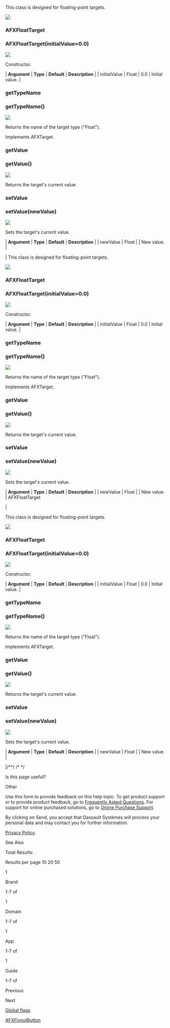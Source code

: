 This class is designed for floating-point targets.

![](../SIMACAERefImages/gui-afxfloattarget.png)

### AFXFloatTarget

###   

### AFXFloatTarget(initialValue=0.0)  
![](../IconsReference/butix_top_wline.png)

Constructor.

| **Argument** | **Type** | **Default** | **Description** |
| initialValue | Float | 0.0 | Initial value. |

### getTypeName

###   

### getTypeName()  
![](../IconsReference/butix_top_wline.png)

Returns the name of the target type ("Float").

Implements AFXTarget.

### getValue

###   

### getValue()  
![](../IconsReference/butix_top_wline.png)

Returns the target's current value.

### setValue

###   

### setValue(newValue)  
![](../IconsReference/butix_top_wline.png)

Sets the target's current value.

| **Argument** | **Type** | **Default** | **Description** |
| newValue | Float |   | New value. |



 |
This class is designed for floating-point targets.

![](../SIMACAERefImages/gui-afxfloattarget.png)

### AFXFloatTarget

###   

### AFXFloatTarget(initialValue=0.0)  
![](../IconsReference/butix_top_wline.png)

Constructor.

| **Argument** | **Type** | **Default** | **Description** |
| initialValue | Float | 0.0 | Initial value. |

### getTypeName

###   

### getTypeName()  
![](../IconsReference/butix_top_wline.png)

Returns the name of the target type ("Float").

Implements AFXTarget.

### getValue

###   

### getValue()  
![](../IconsReference/butix_top_wline.png)

Returns the target's current value.

### setValue

###   

### setValue(newValue)  
![](../IconsReference/butix_top_wline.png)

Sets the target's current value.

| **Argument** | **Type** | **Default** | **Description** |
| newValue | Float |   | New value. |
AFXFloatTarget

| 

This class is designed for floating-point targets.

![](../SIMACAERefImages/gui-afxfloattarget.png)

### AFXFloatTarget

###   

### AFXFloatTarget(initialValue=0.0)  
![](../IconsReference/butix_top_wline.png)

Constructor.

| **Argument** | **Type** | **Default** | **Description** |
| initialValue | Float | 0.0 | Initial value. |

### getTypeName

###   

### getTypeName()  
![](../IconsReference/butix_top_wline.png)

Returns the name of the target type ("Float").

Implements AFXTarget.

### getValue

###   

### getValue()  
![](../IconsReference/butix_top_wline.png)

Returns the target's current value.

### setValue

###   

### setValue(newValue)  
![](../IconsReference/butix_top_wline.png)

Sets the target's current value.

| **Argument** | **Type** | **Default** | **Description** |
| newValue | Float |   | New value. |



 |/**/ /\* */

Is this page useful?

Other

Use this form to provide feedback on this help topic. To get product support or to provide product feedback, go to [Frequently Asked Questions](https://3ds.one/PO). For support for online purchased solutions, go to [Online Purchase Support](https://3ds.one/Q8).

 

By clicking on Send, you accept that Dassault Systèmes will process your personal data and may contact you for further information.

[Privacy Policy](https://www.3ds.com/privacy-policy). 

See Also

Total Results:

Results per page 10 20 50

1

Brand

1-7 of

1

Domain

1-7 of

1

App

1-7 of

1

Guide

1-7 of

  Previous

Next   

[Global flags](/2023/English/DSSIMULIA_Established/SIMACAEGUIRefHtml/pt01ch01gob17.htm?contextscope=all&id=e7faec1d3b0b4606acfb60c793f4fce1#d0e5748 "Global flags")

[AFXFlyoutButton](/2023/English/DSSIMULIA_Established/SIMACAEGUIRefHtml/pt01ch01gob19.htm?contextscope=all&id=46c3ee0c05bd463b8dbdfeb8d0bcc021 "AFXFlyoutButton")